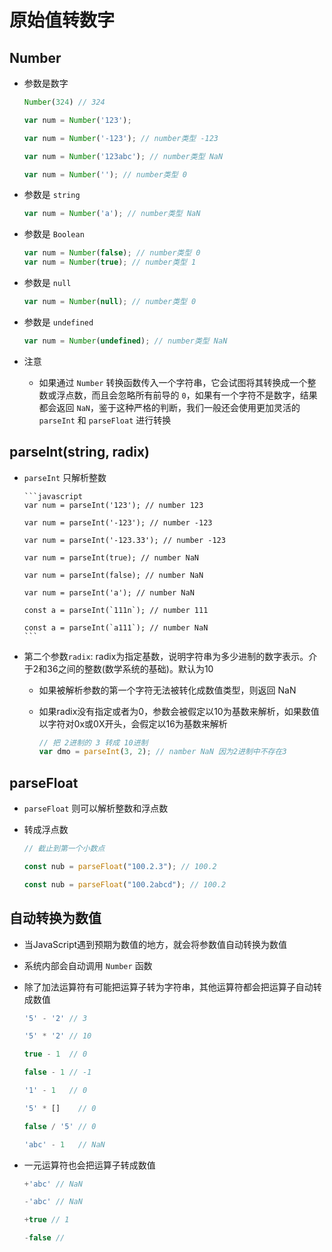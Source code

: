 # 原始值转数字

## Number

  - 参数是数字

    ```javascript
    Number(324) // 324

    var num = Number('123');

    var num = Number('-123'); // number类型 -123

    var num = Number('123abc'); // number类型 NaN

    var num = Number(''); // number类型 0
    ```

  - 参数是 `string`

    ```javascript
    var num = Number('a'); // number类型 NaN
    ```

  - 参数是 `Boolean`

    ```javascript
    var num = Number(false); // number类型 0
    var num = Number(true); // number类型 1
    ```

  - 参数是 `null`

    ```javascript
    var num = Number(null); // number类型 0
    ```

  - 参数是 `undefined`

    ```javascript
    var num = Number(undefined); // number类型 NaN
    ```

  - 注意

      - 如果通过 `Number` 转换函数传入一个字符串，它会试图将其转换成一个整数或浮点数，而且会忽略所有前导的 `0`，如果有一个字符不是数字，结果都会返回 `NaN`，鉴于这种严格的判断，我们一般还会使用更加灵活的 `parseInt` 和 `parseFloat` 进行转换

## parseInt(string, radix)

  - `parseInt` 只解析整数

        ```javascript
        var num = parseInt('123'); // number 123

        var num = parseInt('-123'); // number -123

        var num = parseInt('-123.33'); // number -123

        var num = parseInt(true); // number NaN

        var num = parseInt(false); // number NaN

        var num = parseInt('a'); // number NaN

        const a = parseInt(`111n`); // number 111

        const a = parseInt(`a111`); // number NaN
        ```

  - 第二个参数`radix`: radix为指定基数，说明字符串为多少进制的数字表示。介于2和36之间的整数(数学系统的基础)。默认为10

      - 如果被解析参数的第一个字符无法被转化成数值类型，则返回 NaN

      - 如果radix没有指定或者为0，参数会被假定以10为基数来解析，如果数值以字符对0x或0X开头，会假定以16为基数来解析

        ```javascript
        // 把 2进制的 3 转成 10进制
        var dmo = parseInt(3, 2); // namber NaN 因为2进制中不存在3

        ```

## parseFloat

  - `parseFloat` 则可以解析整数和浮点数

  - 转成浮点数

    ```javascript
    // 截止到第一个小数点

    const nub = parseFloat("100.2.3"); // 100.2

    const nub = parseFloat("100.2abcd"); // 100.2
    ```

## 自动转换为数值

  - 当JavaScript遇到预期为数值的地方，就会将参数值自动转换为数值

  - 系统内部会自动调用 `Number` 函数

  - 除了加法运算符有可能把运算子转为字符串，其他运算符都会把运算子自动转成数值

    ```javascript
    '5' - '2' // 3

    '5' * '2' // 10

    true - 1  // 0

    false - 1 // -1

    '1' - 1   // 0

    '5' * []    // 0

    false / '5' // 0

    'abc' - 1   // NaN
    ```

  - 一元运算符也会把运算子转成数值

    ```javascript
    +'abc' // NaN

    -'abc' // NaN

    +true // 1

    -false //
    ```
